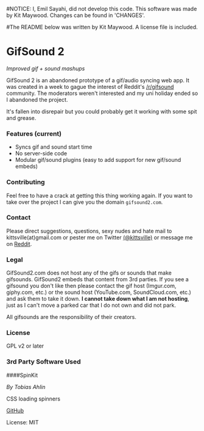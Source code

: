 #NOTICE: I, Emil Sayahi, did not develop this code. This software was made by Kit Maywood. Changes can be found in 'CHANGES'.


#The README below was written by Kit Maywood. A license file is included.


# GifSound 2  
*Improved gif + sound mashups*

GifSound 2 is an abandoned prototype of a gif/audio syncing web app. It was created in a week to gague the interest of Reddit's [/r/gifsound](http://reddit.com/r/gifsound) community. The moderators weren't interested and my uni holiday ended so I abandoned the project.

It's fallen into disrepair but you could probably get it working with some spit and grease.

### Features (current)

- Syncs gif and sound start time
- No server-side code
- Modular gif/sound plugins (easy to add support for new gif/sound embeds)

### Contributing

Feel free to have a crack at getting this thing working again. If you want to take over the project I can give you the domain `gifsound2.com`.

### Contact

Please direct suggestions, questions, sexy nudes and hate mail to kittsville(at)gmail.com or pester me on Twitter [(@kittsville)](https://twitter.com/kittsville) or message me on [Reddit](http://reddit.com/user/kittsville/).

### Legal

GifSound2.com does not host any of the gifs or sounds that make gifsounds. GifSound2 embeds that content from 3rd parties. If you see a gifsound you don't like then please contact the gif host (Imgur.com, giphy.com, etc.) or the sound host (YouTube.com, SoundCloud.com, etc.) and ask them to take it down. **I cannot take down what I am not hosting**, just as I can't move a parked car that I do not own and did not park.

All gifsounds are the responsibility of their creators.

### License

GPL v2 or later

### 3rd Party Software Used

####SpinKit

*By Tobias Ahlin*

CSS loading spinners

[GitHub](https://github.com/tobiasahlin/SpinKit)

License: MIT

